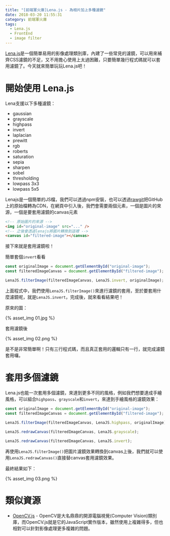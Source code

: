 ```yaml
---
title: "[前端軍火庫]Lena.js - 為相片加上多種濾鏡"
date: 2018-03-20 11:55:31
category: 前端軍火庫
tags:
  - Lena.js
  - FrontEnd
  - image filter
---
```


[Lena.js](https://github.com/davidsonfellipe/lena.js)是一個簡單易用的影像處理類別庫，內建了一些常見的濾鏡，可以用來補齊CSS濾鏡的不足，又不用擔心使用上太過困難，只要簡單幾行程式碼就可以套用濾鏡了。今天就來簡單玩玩Lena.js吧！

<!-- more -->

# 開始使用 Lena.js

Lena支援以下多種濾鏡：

-   gaussian
-   grayscale
-   highpass
-   invert
-   laplacian
-   prewitt
-   rgb
-   roberts
-   saturation
-   sepia
-   sharpen
-   sobel
-   thresholding
-   lowpass 3x3
-   lowpass 5x5

Lenajs是一個簡單的JS檔，我們可以透過npm安裝，也可以透過[rawgit](https://rawgit.com/)把GitHub上的原始檔轉為CDN，在網頁中引入後，我們會需要兩個元素，一個是圖片的來源，一個是要套用濾鏡的canvas元素

```html
<!-- 原始圖片的來源 -->
<img id="original-image" src="..." />
<!-- 之後會透過lenajs將圖片轉換到這裡 -->
<canvas id="filtered-image"></canvas>
```

接下來就是套用濾鏡啦！

簡單套個`invert`看看

```javascript
const originalImage = document.getElementById("original-image");
const filteredImageCanvas = document.getElementById("filtered-image");

LenaJS.filterImage(filteredImageCanvas, LenaJS.invert, originalImage);
```

上面程式中，我們使用`LenaJS.filterImage()`來進行濾鏡的套用，至於要套用什麼濾鏡呢，就是`LenaJS.invert`，完成後，就來看看結果吧！

原來的圖：

{% asset_img 01.jpg %}

套用濾鏡後

{% asset_img 02.png %}

是不是非常簡單啊！只有三行程式碼，而且真正套用的邏輯只有一行，就完成濾鏡套用囉。

# 套用多個濾鏡

Lena.js也能一次套用多個濾鏡，來達到更多不同的風格，例如我們想要達成手繪風格，可以組合`highpass`、`grayscale`和`invert`，來達到手繪風格的濾鏡效果：

```javascript
const originalImage = document.getElementById("original-image");
const filteredImageCanvas = document.getElementById("filtered-image");

LenaJS.filterImage(filteredImageCanvas, LenaJS.highpass, originalImage);
  
LenaJS.redrawCanvas(filteredImageCanvas, LenaJS.grayscale);

LenaJS.redrawCanvas(filteredImageCanvas, LenaJS.invert);
```

再使用`LenaJS.filterImage()`把圖片濾鏡效果轉換到canvas上後，我們就可以使用`LenaJS.redrawCanvas()`直接替canvas套用濾鏡效果。

最終結果如下：

{% asset_img 03.png %}

# 類似資源

-   [OpenCV.js](https://docs.opencv.org/3.3.1/d5/d10/tutorial_js_root.html) - OpenCV是大名鼎鼎的開源電腦視覺(Computer Vision)類別庫，而OpenCV.js就是它的JavaScript實作版本，雖然使用上複雜得多，但也相對可以針對影像處理更多複雜的問題。
